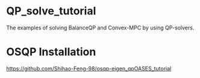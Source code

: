 # QP_solve_tutorial
The examples of solving BalanceQP and Convex-MPC by using QP-solvers. 

# OSQP Installation
https://github.com/Shihao-Feng-98/osqp-eigen_qpOASES_tutorial
